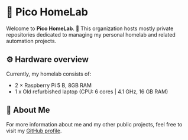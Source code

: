 # 🧪 Pico HomeLab

Welcome to **Pico HomeLab**. 👋
This organization hosts mostly private repositories dedicated to managing my personal homelab and related automation projects.

## ⚙️ Hardware overview

Currently, my homelab consists of:
- 2 × Raspberry Pi 5 B, 8GB RAM
- 1 x Old refurbished laptop (CPU: 6 cores | 4.1 GHz, 16 GB RAM)

## 🪪 About Me

For more information about me and my other public projects, feel free to visit my [GitHub profile](https://github.com/PliegerNicolas).
